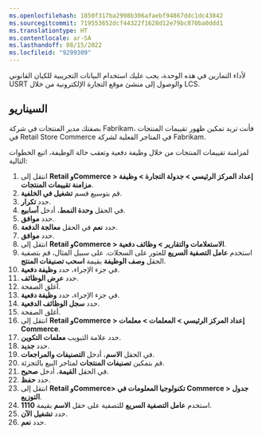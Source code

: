 ```yaml
---
ms.openlocfilehash: 1850f317ba2998b306afaebf94867ddc1dc43842
ms.sourcegitcommit: 719553652dcf44322f1628d12e79bc870ba0ddd1
ms.translationtype: HT
ms.contentlocale: ar-SA
ms.lasthandoff: 08/15/2022
ms.locfileid: "9299309"
---
```

لأداء التمارين في هذه الوحدة، يجب عليك استخدام البيانات التجريبية للكيان القانوني USRT والوصول إلى منشئ موقع التجارة الإلكترونية من خلال LCS. 

## <a name="scenario"></a>السيناريو

بصفتك مدير المنتجات في شركة Fabrikam، فأنت تريد تمكين ظهور تقييمات المنتجات في Retail Store Commerce في المتاجر الفعلية لشركة Fabrikam. 

لمزامنة تقييمات المنتجات من خلال وظيفة دفعية وتعقب حالة الوظيفة، اتبع الخطوات التالية:

1.  انتقل إلى **Retail وCommerce > إعداد المركز الرئيسي > جدولة التجارة > وظيفة مزامنة تقييمات المنتجات**. 
2.  قم بتوسيع قسم **تشغيل في الخلفية**. 
3.  حدد **تكرار**. 
4.  في الحقل **وحدة النمط**، أدخل **أسابيع**. 
5.  حدد **موافق**.
6.  حدد **نعم** في الحقل **معالجة الدفعة**. 
7.  حدد **موافق**. 
8.  انتقل إلى **Retail وCommerce > الاستعلامات والتقارير > وظائف دفعية**. 
9.  استخدم **عامل التصفية السريع** للعثور على السجلات. على سبيل المثال، قم بتصفية الحقل **وصف الوظيفة** بقيمة **اسحب تصنيفات المنتج**.
10. في جزء الإجراء، حدد **وظيفة دفعية**. 
11. حدد **عرض الوظائف**. 
12. أغلق الصفحة. 
13. في جزء الإجراء، حدد **وظيفة دفعية**. 
14. حدد **سجل الوظائف الدفعية**.
15. أغلق الصفحة. 
16. انتقل إلى **Retail وCommerce > إعداد المركز الرئيسي > المعلمات > معلمات Commerce**. 
17. حدد علامة التبويب **معلمات التكوين**. 
18. حدد **جديد**.
19. في الحقل **الاسم**، أدخل **التصنيفات والمراجعات**.
20. قم بتمكين **تصنيفات المنتجات** لمتاجر البيع بالتجزئة. 
20. في الحقل **القيمة**، أدخل **صحيح**. 
21. حدد **حفظ**. 
22. انتقل إلى **Retail وCommerce> تكنولوجيا المعلومات في Commerce > جدول التوزيع**. 
23. استخدم **عامل التصفية السريع** للتصفية على حقل **الاسم** بقيمة **1110**. 
24. حدد **تشغيل الآن**.
25. حدد **نعم**. 

